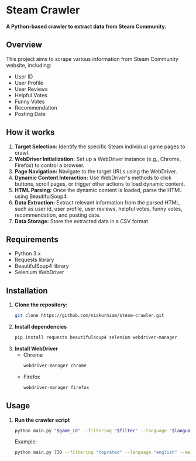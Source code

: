 # Steam Crawler

**A Python-based crawler to extract data from Steam Community.**

## Overview
This project aims to scrape various information from Steam Community website, including:

* User ID
* User Profile
* User Reviews
* Helpful Votes
* Funny Votes
* Recommendation
* Posting Date

## How it works
1. **Target Selection:** Identify the specific Steam individual game pages to crawl.
2. **WebDriver Initialization:** Set up a WebDriver instance (e.g., Chrome, Firefox) to control a browser.
3. **Page Navigation:** Navigate to the target URLs using the WebDriver.
4. **Dynamic Content Interaction:** Use WebDriver's methods to click buttons, scroll pages, or trigger other actions to load dynamic content.
5. **HTML Parsing:** Once the dynamic content is loaded, parse the HTML using BeautifulSoup4.
6. **Data Extraction:** Extract relevant information from the parsed HTML, such as user id, user profile, user reviews, helpful votes, funny votes, recommendation, and posting date.
7. **Data Storage:** Store the extracted data in a CSV format.

## Requirements
* Python 3.x
* Requests library
* BeautifulSoup4 library
* Selenium WebDriver

## Installation
1. **Clone the repository:**
   ```bash
   git clone https://github.com/niakurniam/steam-crawler.git
2. **Install dependencies**
   ```bash
   pip install requests beautifulsoup4 selenium webdriver-manager
3. **Install WebDriver**
   * Chrome
     ```bash
     webdriver-manager chrome
   * Firefox
     ```bash
     webdriver-manager firefox

## Usage
1. **Run the crawler script**
   ```bash
   python main.py "$game_id" --filtering "$filter" --language "$language" --max_reviews "$max_reviews"
   ```
   Example:
   ```bash
   python main.py 730 --filtering "toprated" --language "english" --max_reviews 2000
   
